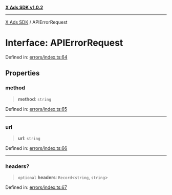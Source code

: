 [**X Ads SDK v1.0.2**](../README.md)

***

[X Ads SDK](../globals.md) / APIErrorRequest

# Interface: APIErrorRequest

Defined in: [errors/index.ts:64](https://github.com/kage1020/x-ads-sdk/blob/main/src/errors/index.ts#L64)

## Properties

### method

> **method**: `string`

Defined in: [errors/index.ts:65](https://github.com/kage1020/x-ads-sdk/blob/main/src/errors/index.ts#L65)

***

### url

> **url**: `string`

Defined in: [errors/index.ts:66](https://github.com/kage1020/x-ads-sdk/blob/main/src/errors/index.ts#L66)

***

### headers?

> `optional` **headers**: `Record`\<`string`, `string`\>

Defined in: [errors/index.ts:67](https://github.com/kage1020/x-ads-sdk/blob/main/src/errors/index.ts#L67)
